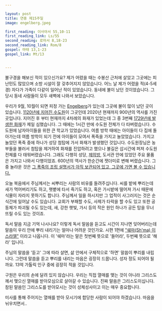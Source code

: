 ```yaml
---

layout: post
title: 연중 제15주일
image: engelberg.jpeg

first_reading: 이사야서 55,10-11
first_reading_link: Ls/55
second_reading: 로마서 8,18-23
second_reading_link: Rom/8
gospel: 마태 13,1-23
gospel_link: Mt/13
 

---
```



불구경을 해보신 적이 있으신가요? 제가 어렸을 때는 수봉산 근처에 살았고 그곳에는 피난민도 많았으며 소방 시설이 잘 갖추어지지 않았습니다. 어느 날 제가 어렸을 적(4-5세 경) 자다가 가족이 다같이 일어난 적이 있었습니다. 동네에 불이 났던 것이었습니다. 그 당시 동네 사람들이 모두 새벽에 나와서 보았습니다.

우리가 9월, 10월이 되면 피정 가는 <a href="https://de.wikipedia.org/wiki/Kloster_Engelberg">Engelberg</a>가 있는데 그곳에 불이 많이 났던 곳이 있습니다. <a href="https://www.kloster-engelberg.ch/">1120년에 지어진 수도원</a>이 그곳인데 2020년 현재까지 900년의 역사를 가진 곳입니다. 지어진 후 부터 현재까지 4차례의 화재가 있었는데
그 중 3번째 <a href="https://www.kloster-engelberg.ch/kloster/geschichte/">1729년에 발생한 화재</a>가 제일 심했습니다. 그 때에는 1시간 만에 수도원 전체가 다 타버렸습니다. 수도원에 남자아이들을 위한 큰 학교가 있었습니다. 여름 방학 때에는 아이들이 다 집에 돌아가는데 여름 방학이 되기 전에 아이들이 모여서 폭죽을 가지고 놀았었습니다. 가지고 놀았던 폭죽 중에 하나가 성당 첨탑에 가서 화재가 발생했던 것입니다. 수도원장님은 농부들을 불러서 첨탑을 제거하여 화재를 진압하려고 했으나 불길은 삽시간에 퍼져 수도원 전체를 다 태워버렸습니다. 그래도 다행히 성당, <a href="https://maria.catholic.or.kr/dictionary/term/term_view.asp?ctxtIdNum=8261&keyword=%EC%A0%9C%EC%9D%98&gubun=04">제의방</a>, 도서관 안에 있었던 주요 물품은 가지고 나와서 다행이었죠. 600년의 역사가 한순간에 잿더미로 변해 버렸습니다. 그 중 놀라운 것은 <a href="https://www.luzernerzeitung.ch/zentralschweiz/obwalden/das-talmuseum-widmet-sich-dem-feuer-ld.1230742">그 폭죽의 조립 설명서가 아직 보관되어 있고, 그곳에 가면 볼 수 있습니다.</a>

오늘 복음에서 주님께서는 씨뿌리는 사람의 비유를 들려주십니다. 씨를 밭에 뿌리는데 새가 먹어버리기도 하고, 햇볕에 타서 죽기도 하고, 혹은 가시밭에 떨어져 가시 때문에 식물이 자라지 못하기도 합니다. 주님께서 일을 하시지만 그 업적이 사그러지는 것은 순식간에 일어날 수도 있습니다. 교회가 부패할 수도, 사제가 타락을 할 수도 있고 또한 공동체가 파괴될 수도 있는데, 새, 강한 햇빛, 가시 등의 작은 원인 하나가 공든 탑을 무너뜨릴 수도 있는 것이죠.

독서 말씀 지금 기억 나시나요? 이렇게 독서 말씀을 듣고도 시간이 지나면 잊어버리는데 말씀이 우리 안에 뿌리 내리기는 얼마나 어려운 것인가요. 시편 1편에 <a href="https://maria.catholic.or.kr/dictionary/term/term_view.asp?ctxtIdNum=7593&keyword=&gubun=04">"쉐마(Sh'ma) 이스라엘"</a> 이라고 나옵니다. 이 '쉐마'라는 말은 첫번째 뜻으로 '들어라', 두번째 뜻으로 '해라' 입니다.

주님의 말씀을 '듣고' 그에 따라 살면, 삶 안에서 구체적으로 '하면' 말씀이 뿌리를 내립니다. 그런데 말씀을 듣고 뿌리를 내리는 마음은 굉장히 드뭅니다. 성자 정도 되어야 될까요. 13억 가톨릭 인구 중에 굉장히 적을 것입니다.

구원은 우리의 손에 달려 있지 않습니다. 우리는 직접 열매를 맺는 것이 아니라 그리스도께서 맺으신 열매를 받아모심으로 살아갈 수 있습니다. 진짜 말씀은 그리스도이십니다.
참된 말씀인 그리스도를 받아모시는 것이 성체성사이고 이는 매우 중요합니다.

미사를 통해 주어지는 열매를 받아 모시기에 합당한 사람이 되어야 하겠습니다. 마음을 뉘우치면서..
